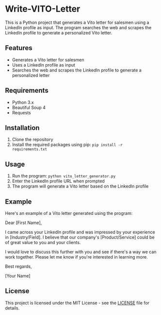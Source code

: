 # Write-VITO-Letter

This is a Python project that generates a Vito letter for salesmen using a LinkedIn profile as input. The program searches the web and scrapes the LinkedIn profile to generate a personalized Vito letter.

## Features

- Generates a Vito letter for salesmen
- Uses a LinkedIn profile as input
- Searches the web and scrapes the LinkedIn profile to generate a personalized letter

## Requirements

- Python 3.x
- Beautiful Soup 4
- Requests

## Installation

1. Clone the repository
2. Install the required packages using pip: `pip install -r requirements.txt`

## Usage

1. Run the program: `python vito_letter_generator.py`
2. Enter the LinkedIn profile URL when prompted
3. The program will generate a Vito letter based on the LinkedIn profile

## Example

Here's an example of a Vito letter generated using the program:

Dear [First Name],

I came across your LinkedIn profile and was impressed by your experience in [Industry/Field]. I believe that our company's [Product/Service] could be of great value to you and your clients.

I would love to discuss this further with you and see if there's a way we can work together. Please let me know if you're interested in learning more.

Best regards,

[Your Name]

## License

This project is licensed under the MIT License - see the [LICENSE](LICENSE) file for details.
